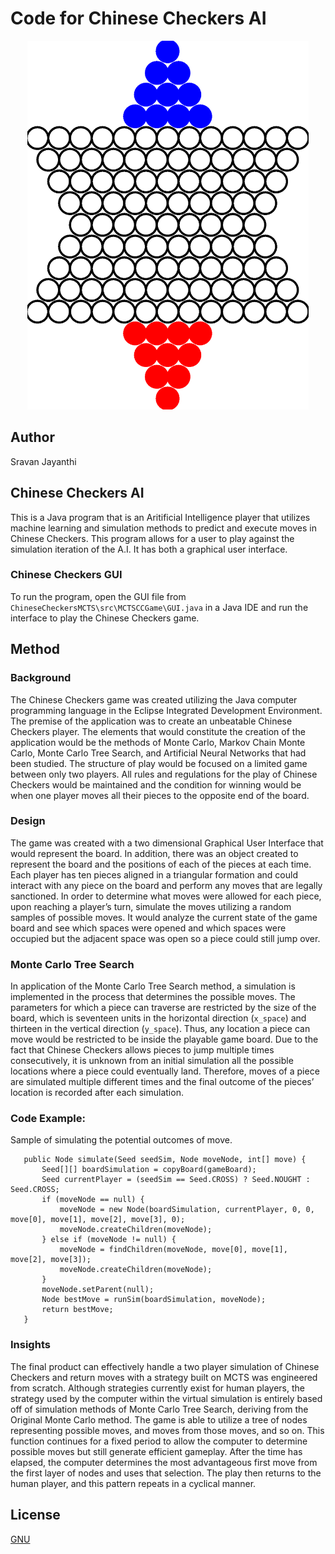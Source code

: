 # Code for Chinese Checkers AI
<p align="center">
  <img width="450" height="590" src="ChineseCheckersBoard.PNG">
</p>


## Author
Sravan Jayanthi

## Chinese Checkers AI
This is a Java program that is an Aritificial Intelligence player that utilizes machine learning and simulation methods to predict and execute moves in Chinese Checkers. This program allows for a user to play against the simulation iteration of the A.I.
It has both a graphical user interface.

### Chinese Checkers GUI
To run the program, open the GUI file from `ChineseCheckersMCTS\src\MCTSCCGame\GUI.java` in a Java IDE and run the interface to play the Chinese Checkers game.

## Method

### Background
The Chinese Checkers game was created utilizing the Java computer programming language in the Eclipse Integrated Development Environment. The premise of the application was to create an unbeatable Chinese Checkers player. The elements that would constitute the creation of the application would be the methods of Monte Carlo, Markov Chain Monte Carlo, Monte Carlo Tree Search, and Artificial Neural Networks that had been studied. The structure of play would be focused on a limited game between only two players. All rules and regulations for the play of Chinese Checkers would be maintained and the condition for winning would be when one player moves all their pieces to the opposite end of the board. 

### Design
 The game was created with a two dimensional Graphical User Interface that would represent the board. In addition, there was an object created to represent the board and the positions of each of the pieces at each time. Each player has ten pieces aligned in a triangular formation and could interact with any piece on the board and perform any moves that are legally sanctioned. In order to determine what moves were allowed for each piece, upon reaching a player’s turn, simulate the moves utilizing a random samples of possible moves. It would analyze the current state of the game board and see which spaces were opened and which spaces were occupied but the adjacent space was open so a piece could still jump over.

### Monte Carlo Tree Search
In application of the Monte Carlo Tree Search method, a simulation is implemented in the process that determines the possible moves. The parameters for which a piece can traverse are restricted by the size of the board, which is seventeen units in the horizontal direction (`x_space`) and thirteen in the vertical direction (`y_space`). Thus, any location a piece can move would be restricted to be inside the playable game board. Due to the fact that Chinese Checkers allows pieces to jump multiple times consecutively, it is unknown from an initial simulation all the possible locations where a piece could eventually land. Therefore, moves of a piece are simulated multiple different times and the final outcome of the pieces’ location is recorded after each simulation. 

### Code Example:  
Sample of simulating the potential outcomes of move.

	   public Node simulate(Seed seedSim, Node moveNode, int[] move) {
		   Seed[][] boardSimulation = copyBoard(gameBoard);
		   Seed currentPlayer = (seedSim == Seed.CROSS) ? Seed.NOUGHT : Seed.CROSS;
		   if (moveNode == null) {
			   moveNode = new Node(boardSimulation, currentPlayer, 0, 0, move[0], move[1], move[2], move[3], 0);
			   moveNode.createChildren(moveNode);
		   } else if (moveNode != null) {
			   moveNode = findChildren(moveNode, move[0], move[1], move[2], move[3]);
			   moveNode.createChildren(moveNode);
		   }
		   moveNode.setParent(null);
		   Node bestMove = runSim(boardSimulation, moveNode);
		   return bestMove;
	   }

### Insights
The final product can effectively handle a two player simulation of Chinese Checkers and return moves with a strategy built on MCTS was engineered from scratch. Although strategies currently exist for human players, the strategy used by the computer within the virtual simulation is entirely based off of simulation methods of Monte Carlo Tree Search, deriving from the Original Monte Carlo method. The game is able to utilize a tree of nodes representing possible moves, and moves from those moves, and so on. This function continues for a fixed period to allow the computer to determine possible moves but still generate efficient gameplay. After the time has elapsed, the computer determines the most advantageous first move from the first layer of nodes and uses that selection. The play then returns to the human player, and this pattern repeats in a cyclical manner.

## License
[GNU](LICENSE)
